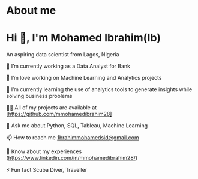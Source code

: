 # About me

# Hi 👋, I'm Mohamed Ibrahim(Ib) 

An aspiring data scientist from Lagos, Nigeria

🔭 I’m currently working as a Data Analyst for Bank

🔭 I’m love working on Machine Learning and Analytics projects

🌱 I’m currently learning the use of analytics tools to generate insights while solving business problems

👨‍💻 All of my projects are available at [https://github.com/mmohamedibrahim28]

💬 Ask me about Python, SQL, Tableau, Machine Learning

📫 How to reach me 1brahimmohamedsid@gmail.com

📄 Know about my experiences (https://www.linkedin.com/in/mmohamedibrahim28/)

⚡ Fun fact Scuba Diver, Traveller

